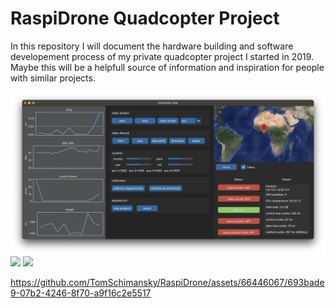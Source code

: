 # RaspiDrone Quadcopter Project

In this repository I will document the hardware building and software developement process
of my private quadcopter project I started in 2019. Maybe this will be a helpfull source
of information and inspiration for people with similar projects.

![](documentation_images/controller_screenshot_0.png)
![](documentation_images/IMG_0859.JPG)
![](documentation_images/IMG_0856.JPG)

https://github.com/TomSchimansky/RaspiDrone/assets/66446067/693bade9-07b2-4246-8f70-a9f16c2e5517

